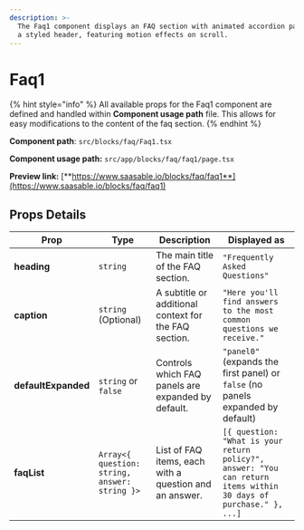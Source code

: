 ```yaml
---
description: >-
  The Faq1 component displays an FAQ section with animated accordion panels and
  a styled header, featuring motion effects on scroll.
---
```


# Faq1

{% hint style="info" %}
All available props for the Faq1 component are defined and handled within **Component usage path** file. This allows for easy modifications to the content of the faq section.
{% endhint %}

**Component path**: `src/blocks/faq/Faq1.tsx`

**Component usage path:**  `src/app/blocks/faq/faq1/page.tsx`

**Preview link:** [**https://www.saasable.io/blocks/faq/faq1**](https://www.saasable.io/blocks/faq/faq1)

## Props Details

| Prop                | Type                                          | Description                                            | Displayed as                                                                                                     |
| ------------------- | --------------------------------------------- | ------------------------------------------------------ | ---------------------------------------------------------------------------------------------------------------- |
| **heading**         | `string`                                      | The main title of the FAQ section.                     | `"Frequently Asked Questions"`                                                                                   |
| **caption**         | `string` (Optional)                           | A subtitle or additional context for the FAQ section.  | `"Here you'll find answers to the most common questions we receive."`                                            |
| **defaultExpanded** | `string` or `false`                           | Controls which FAQ panels are expanded by default.     | `"panel0"` (expands the first panel) or `false` (no panels expanded by default)                                  |
| **faqList**         | `Array<{ question: string, answer: string }>` | List of FAQ items, each with a question and an answer. | `[{ question: "What is your return policy?", answer: "You can return items within 30 days of purchase." }, ...]` |
